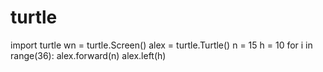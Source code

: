 # turtle
import turtle
wn = turtle.Screen()
alex = turtle.Turtle()
n = 15
h = 10
for i in range(36):
    alex.forward(n)
    alex.left(h)

